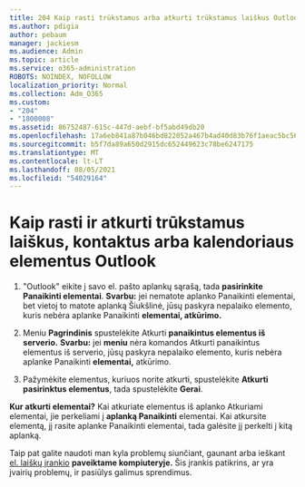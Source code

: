 ```yaml
---
title: 204 Kaip rasti trūkstamus arba atkurti trūkstamus laiškus Outlook kalendorių ar kontaktus
ms.author: pdigia
author: pebaum
manager: jackiesm
ms.audience: Admin
ms.topic: article
ms.service: o365-administration
ROBOTS: NOINDEX, NOFOLLOW
localization_priority: Normal
ms.collection: Adm_O365
ms.custom:
- "204"
- "1800008"
ms.assetid: 86752487-615c-447d-aebf-bf5abd49db20
ms.openlocfilehash: 17a6eb841a87b046bd822052a467b4ad40d83b76f1aeac5bc56bea29b4d9a755
ms.sourcegitcommit: b5f7da89a650d2915dc652449623c78be6247175
ms.translationtype: MT
ms.contentlocale: lt-LT
ms.lasthandoff: 08/05/2021
ms.locfileid: "54029164"
---
```

# <a name="how-to-find-and-recover-missing-messages-contacts-or-calendar-items-in-outlook"></a>Kaip rasti ir atkurti trūkstamus laiškus, kontaktus arba kalendoriaus elementus Outlook

1. "Outlook" eikite į savo el. pašto aplankų sąrašą, tada **pasirinkite Panaikinti elementai**. **Svarbu:** jei nematote aplanko  Panaikinti elementai, bet vietoj  to matote aplanką Šiukšlinė, jūsų paskyra nepalaiko elemento, kuris nebėra aplanke Panaikinti **elementai, atkūrimo.**

2. Meniu **Pagrindinis** spustelėkite Atkurti **panaikintus elementus iš serverio.** **Svarbu:** jei **meniu** nėra komandos Atkurti panaikintus elementus iš serverio, jūsų paskyra nepalaiko elemento, kuris nebėra aplanke Panaikinti **elementai,** atkūrimo.

3. Pažymėkite elementus, kuriuos norite atkurti, spustelėkite **Atkurti pasirinktus elementus**, tada spustelėkite **Gerai**.

**Kur atkurti elementai?** Kai atkuriate elementus iš aplanko Atkuriami elementai, jie perkeliami į **aplanką Panaikinti** elementai. Kai atkursite elementą, jį  rasite aplanke Panaikinti elementai, tada galėsite jį perkelti į kitą aplanką.

Taip pat galite naudoti man kyla problemų siunčiant, gaunant arba ieškant [el. laiškų įrankio](https://aka.ms/SaRA-OutlookSendReceive) **paveiktame kompiuteryje.** Šis įrankis patikrins, ar yra įvairių problemų, ir pasiūlys galimus sprendimus.
